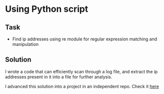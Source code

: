 # Using Python script 

## Task
* Find ip addresses using re module for regular expression matching and manipulation


## Solution
I wrote a code that can efficiently scan through a log file, and extract the ip addresses present in it into a file for further analysis.

I advanced this solution into a project in an independent repo. Check it [here](https://github.com/DrInTech22/Regex-Project)
